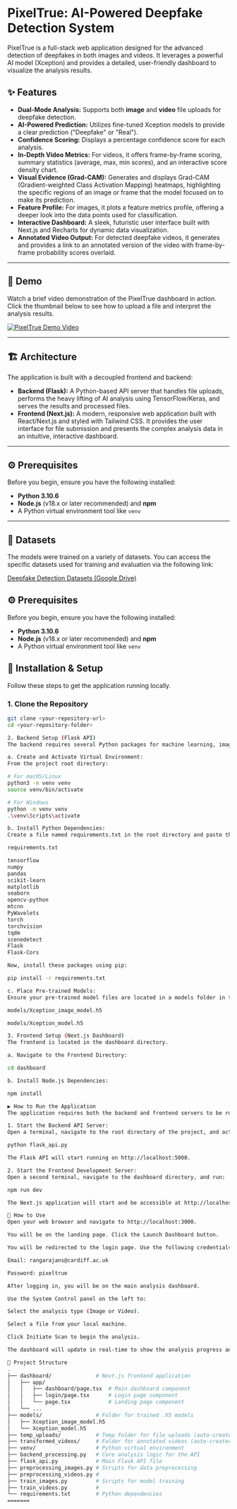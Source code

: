 # PixelTrue: AI-Powered Deepfake Detection System

PixelTrue is a full-stack web application designed for the advanced detection of deepfakes in both images and videos. It leverages a powerful AI model (Xception) and provides a detailed, user-friendly dashboard to visualize the analysis results.

## ✨ Features

- **Dual-Mode Analysis:** Supports both **image** and **video** file uploads for deepfake detection.
- **AI-Powered Prediction:** Utilizes fine-tuned Xception models to provide a clear prediction ("Deepfake" or "Real").
- **Confidence Scoring:** Displays a percentage confidence score for each analysis.
- **In-Depth Video Metrics:** For videos, it offers frame-by-frame scoring, summary statistics (average, max, min scores), and an interactive score density chart.
- **Visual Evidence (Grad-CAM):** Generates and displays Grad-CAM (Gradient-weighted Class Activation Mapping) heatmaps, highlighting the specific regions of an image or frame that the model focused on to make its prediction.
- **Feature Profile:** For images, it plots a feature metrics profile, offering a deeper look into the data points used for classification.
- **Interactive Dashboard:** A sleek, futuristic user interface built with Next.js and Recharts for dynamic data visualization.
- **Annotated Video Output:** For detected deepfake videos, it generates and provides a link to an annotated version of the video with frame-by-frame probability scores overlaid.

---

## 🎥 Demo

Watch a brief video demonstration of the PixelTrue dashboard in action. Click the thumbnail below to see how to upload a file and interpret the analysis results.

[![PixelTrue Demo Video](https://img.youtube.com/vi/oHXcZ487PSk/maxresdefault.jpg)](https://www.youtube.com/watch?v=oHXcZ487PSk)

---

## 🏗️ Architecture

The application is built with a decoupled frontend and backend:

-   **Backend (Flask):** A Python-based API server that handles file uploads, performs the heavy lifting of AI analysis using TensorFlow/Keras, and serves the results and processed files.
-   **Frontend (Next.js):** A modern, responsive web application built with React/Next.js and styled with Tailwind CSS. It provides the user interface for file submission and presents the complex analysis data in an intuitive, interactive dashboard.

---

## ⚙️ Prerequisites

Before you begin, ensure you have the following installed:

-   **Python 3.10.6**
-   **Node.js** (v18.x or later recommended) and **npm**
-   A Python virtual environment tool like `venv`

---
## 💾 Datasets
The models were trained on a variety of datasets. You can access the specific datasets used for training and evaluation via the following link:

[Deepfake Detection Datasets (Google Drive)](https://drive.google.com/drive/u/0/folders/1R_aPPGFf6y1f26Z7FheUFCxN6h1bxbCY)

## ⚙️ Prerequisites

Before you begin, ensure you have the following installed:

-   **Python 3.10.6**
-   **Node.js** (v18.x or later recommended) and **npm**
-   A Python virtual environment tool like `venv`


## 🚀 Installation & Setup

Follow these steps to get the application running locally.

### 1. Clone the Repository

```bash
git clone <your-repository-url>
cd <your-repository-folder>

2. Backend Setup (Flask API)
The backend requires several Python packages for machine learning, image/video processing, and serving the API.

a. Create and Activate Virtual Environment:
From the project root directory:

# For macOS/Linux
python3 -m venv venv
source venv/bin/activate

# For Windows
python -m venv venv
.\venv\Scripts\activate

b. Install Python Dependencies:
Create a file named requirements.txt in the root directory and paste the content below into it.

requirements.txt

tensorflow
numpy
pandas
scikit-learn
matplotlib
seaborn
opencv-python
mtcnn
PyWavelets
torch
torchvision
tqdm
scenedetect
Flask
Flask-Cors

Now, install these packages using pip:

pip install -r requirements.txt

c. Place Pre-trained Models:
Ensure your pre-trained model files are located in a models folder in the root directory. The application expects to find:

models/Xception_image_model.h5

models/Xception_model.h5

3. Frontend Setup (Next.js Dashboard)
The frontend is located in the dashboard directory.

a. Navigate to the Frontend Directory:

cd dashboard

b. Install Node.js Dependencies:

npm install

▶️ How to Run the Application
The application requires both the backend and frontend servers to be running simultaneously.

1. Start the Backend API Server:
Open a terminal, navigate to the root directory of the project, and activate your virtual environment. Then run:

python flask_api.py

The Flask API will start running on http://localhost:5000.

2. Start the Frontend Development Server:
Open a second terminal, navigate to the dashboard directory, and run:

npm run dev

The Next.js application will start and be accessible at http://localhost:3000.

👤 How to Use
Open your web browser and navigate to http://localhost:3000.

You will be on the landing page. Click the Launch Dashboard button.

You will be redirected to the login page. Use the following credentials to log in:

Email: rangarajans@cardiff.ac.uk

Password: pixeltrue

After logging in, you will be on the main analysis dashboard.

Use the System Control panel on the left to:

Select the analysis type (Image or Video).

Select a file from your local machine.

Click Initiate Scan to begin the analysis.

The dashboard will update in real-time to show the analysis progress and display the final results upon completion.

📁 Project Structure
.
├── dashboard/              # Next.js frontend application
│   ├── app/
│   │   ├── dashboard/page.tsx  # Main dashboard component
│   │   ├── login/page.tsx      # Login page component
│   │   └── page.tsx            # Landing page component
│   └── ...
├── models/                 # Folder for trained .h5 models
│   ├── Xception_image_model.h5
│   └── Xception_model.h5
├── temp_uploads/           # Temp folder for file uploads (auto-created)
├── transformed_videos/     # Folder for annotated videos (auto-created)
├── venv/                   # Python virtual environment
├── backend_processing.py   # Core analysis logic for the API
├── flask_api.py            # Main Flask API file
├── preprocessing_images.py # Scripts for data preprocessing
├── preprocessing_videos.py #
├── train_images.py         # Scripts for model training
├── train_videos.py         #
└── requirements.txt        # Python dependencies
=======
